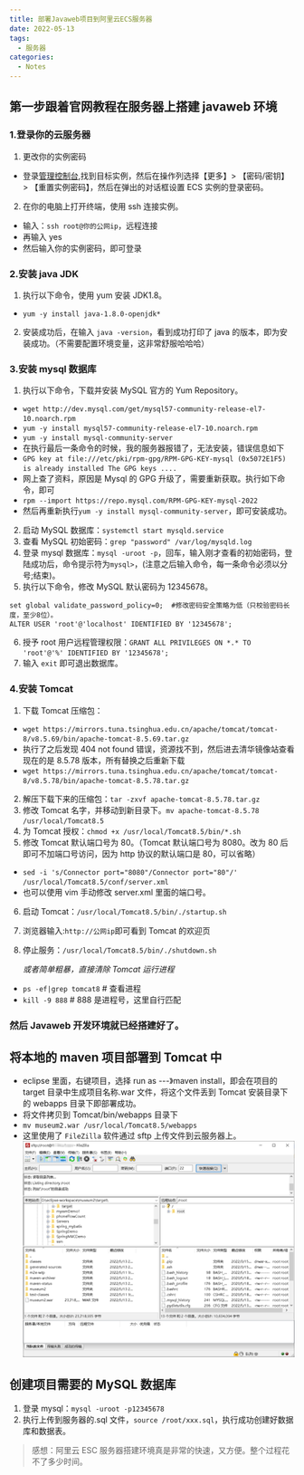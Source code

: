 ```yaml
---
title: 部署Javaweb项目到阿里云ECS服务器
date: 2022-05-13
tags:
  - 服务器
categories:
  - Notes
---
```


## 第一步跟着官网教程在服务器上搭建 javaweb 环境

### 1.登录你的云服务器

1. 更改你的实例密码

- 登录[管理控制台](https://ecs.console.aliyun.com/#/home),找到目标实例，然后在操作列选择【更多】> 【密码/密钥】 > 【重置实例密码】，然后在弹出的对话框设置 ECS 实例的登录密码。

2. 在你的电脑上打开终端，使用 ssh 连接实例。

- 输入：`ssh root@你的公网ip`，远程连接
- 再输入 yes
- 然后输入你的实例密码，即可登录

### 2.安装 java JDK

1. 执行以下命令，使用 yum 安装 JDK1.8。

- `yum -y install java-1.8.0-openjdk*`

2. 安装成功后，在输入 `java -version`，看到成功打印了 java 的版本，即为安装成功。（不需要配置环境变量，这非常舒服哈哈哈）

### 3.安装 mysql 数据库

1. 执行以下命令，下载并安装 MySQL 官方的 Yum Repository。

- `wget http://dev.mysql.com/get/mysql57-community-release-el7-10.noarch.rpm`
- `yum -y install mysql57-community-release-el7-10.noarch.rpm`
- `yum -y install mysql-community-server`
- 在执行最后一条命令的时候，我的服务器报错了，无法安装，错误信息如下
- `GPG key at file:///etc/pki/rpm-gpg/RPM-GPG-KEY-mysql (0x5072E1F5) is already installed The GPG keys ....`
- 网上查了资料，原因是 Mysql 的 GPG 升级了，需要重新获取。执行如下命令，即可
- `rpm --import https://repo.mysql.com/RPM-GPG-KEY-mysql-2022`
- 然后再重新执行`yum -y install mysql-community-server`，即可安装成功。

2. 启动 MySQL 数据库：`systemctl start mysqld.service`
3. 查看 MySQL 初始密码：`grep "password" /var/log/mysqld.log`
4. 登录 mysql 数据库：`mysql -uroot -p`，回车，输入刚才查看的初始密码，登陆成功后，命令提示符为`mysql>`，(注意之后输入命令，每一条命令必须以分号;结束)。
5. 执行以下命令，修改 MySQL 默认密码为 12345678。

```shell
set global validate_password_policy=0;  #修改密码安全策略为低（只校验密码长度，至少8位）。
ALTER USER 'root'@'localhost' IDENTIFIED BY '12345678';
```

6. 授予 root 用户远程管理权限：`GRANT ALL PRIVILEGES ON *.* TO 'root'@'%' IDENTIFIED BY '12345678';`
7. 输入 `exit` 即可退出数据库。

### 4.安装 Tomcat

1. 下载 Tomcat 压缩包：

- `wget https://mirrors.tuna.tsinghua.edu.cn/apache/tomcat/tomcat-8/v8.5.69/bin/apache-tomcat-8.5.69.tar.gz`
- 执行了之后发现 404 not found 错误，资源找不到，然后进去清华镜像站查看现在的是 8.5.78 版本，所有替换之后重新下载
- `wget https://mirrors.tuna.tsinghua.edu.cn/apache/tomcat/tomcat-8/v8.5.78/bin/apache-tomcat-8.5.78.tar.gz`

2. 解压下载下来的压缩包：`tar -zxvf apache-tomcat-8.5.78.tar.gz`
3. 修改 Tomcat 名字，并移动到新目录下。`mv apache-tomcat-8.5.78 /usr/local/Tomcat8.5`
4. 为 Tomcat 授权：`chmod +x /usr/local/Tomcat8.5/bin/*.sh`
5. 修改 Tomcat 默认端口号为 80。（Tomcat 默认端口号为 8080。改为 80 后即可不加端口号访问，因为 http 协议的默认端口是 80，可以省略）

- `sed -i 's/Connector port="8080"/Connector port="80"/' /usr/local/Tomcat8.5/conf/server.xml`
- 也可以使用 vim 手动修改 server.xml 里面的端口号。

6. 启动 Tomcat：`/usr/local/Tomcat8.5/bin/./startup.sh`
7. 浏览器输入:`http://公网ip`即可看到 Tomcat 的欢迎页
8. 停止服务：`/usr/local/Tomcat8.5/bin/./shutdown.sh`

   _或者简单粗暴，直接清除 Tomcat 运行进程_

- `ps -ef|grep tomcat8` # 查看进程
- `kill -9 888` # 888 是进程号，这里自行匹配

### 然后 Javaweb 开发环境就已经搭建好了。

## 将本地的 maven 项目部署到 Tomcat 中

- eclipse 里面，右键项目，选择 run as ---》maven install，即会在项目的 target 目录中生成项目名称.war 文件，将这个文件丢到 Tomcat 安装目录下的 webapps 目录下即部署成功。
- 将文件拷贝到 Tomcat/bin/webapps 目录下
- `mv museum2.war /usr/local/Tomcat8.5/webapps`
- 这里使用了 `FileZilla` 软件通过 sftp 上传文件到云服务器上。
  ![image.png](./images/2a73e356ed2d42c5b6fedab855ebf167.png)

## 创建项目需要的 MySQL 数据库

1. 登录 mysql：`mysql -uroot -p12345678`
2. 执行上传到服务器的.sql 文件，`source /root/xxx.sql`，执行成功创建好数据库和数据表。

> 感想：阿里云 ESC 服务器搭建环境真是非常的快速，又方便。整个过程花不了多少时间。
